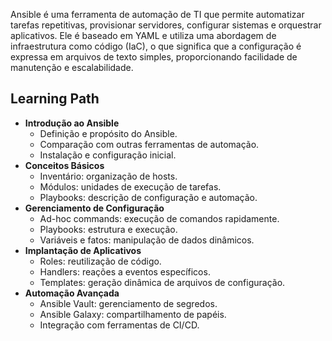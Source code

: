 Ansible é uma ferramenta de automação de TI que permite automatizar tarefas repetitivas, provisionar servidores, configurar sistemas e orquestrar aplicativos. Ele é baseado em YAML e utiliza uma abordagem de infraestrutura como código (IaC), o que significa que a configuração é expressa em arquivos de texto simples, proporcionando facilidade de manutenção e escalabilidade.
## Learning Path
- **Introdução ao Ansible**
    - Definição e propósito do Ansible.
    - Comparação com outras ferramentas de automação.
    - Instalação e configuração inicial.
- **Conceitos Básicos**
    - Inventário: organização de hosts.
    - Módulos: unidades de execução de tarefas.
    - Playbooks: descrição de configuração e automação.
- **Gerenciamento de Configuração**
    - Ad-hoc commands: execução de comandos rapidamente.
    - Playbooks: estrutura e execução.
    - Variáveis e fatos: manipulação de dados dinâmicos.
- **Implantação de Aplicativos**
    - Roles: reutilização de código.
    - Handlers: reações a eventos específicos.
    - Templates: geração dinâmica de arquivos de configuração.
- **Automação Avançada**
    - Ansible Vault: gerenciamento de segredos.
    - Ansible Galaxy: compartilhamento de papéis.
    - Integração com ferramentas de CI/CD.